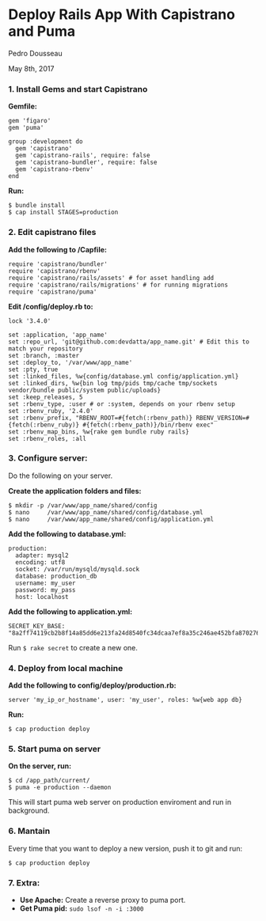 # Deploy Rails App With Capistrano and Puma

Pedro Dousseau

May 8th, 2017

### 1. Install Gems and start Capistrano

__Gemfile:__

```
gem 'figaro'
gem 'puma'

group :development do
  gem 'capistrano'
  gem 'capistrano-rails', require: false
  gem 'capistrano-bundler', require: false
  gem 'capistrano-rbenv'
end
```

__Run:__

```
$ bundle install
$ cap install STAGES=production
```

### 2. Edit capistrano files

__Add the following to /Capfile:__

```
require 'capistrano/bundler'
require 'capistrano/rbenv'
require 'capistrano/rails/assets' # for asset handling add
require 'capistrano/rails/migrations' # for running migrations
require 'capistrano/puma'
```

__Edit /config/deploy.rb to:__

```
lock '3.4.0'

set :application, 'app_name'
set :repo_url, 'git@github.com:devdatta/app_name.git' # Edit this to match your repository
set :branch, :master
set :deploy_to, '/var/www/app_name'
set :pty, true
set :linked_files, %w{config/database.yml config/application.yml}
set :linked_dirs, %w{bin log tmp/pids tmp/cache tmp/sockets vendor/bundle public/system public/uploads}
set :keep_releases, 5
set :rbenv_type, :user # or :system, depends on your rbenv setup
set :rbenv_ruby, '2.4.0'
set :rbenv_prefix, "RBENV_ROOT=#{fetch(:rbenv_path)} RBENV_VERSION=#{fetch(:rbenv_ruby)} #{fetch(:rbenv_path)}/bin/rbenv exec"
set :rbenv_map_bins, %w{rake gem bundle ruby rails}
set :rbenv_roles, :all
```


### 3. Configure server:

Do the following on your server.

__Create the application folders and files:__

```
$ mkdir -p /var/www/app_name/shared/config
$ nano     /var/www/app_name/shared/config/database.yml
$ nano     /var/www/app_name/shared/config/application.yml
```

__Add the following to database.yml:__

```
production:
  adapter: mysql2
  encoding: utf8
  socket: /var/run/mysqld/mysqld.sock
  database: production_db
  username: my_user
  password: my_pass
  host: localhost
```

__Add the following to application.yml:__

```
SECRET_KEY_BASE: "8a2ff74119cb2b8f14a85dd6e213fa24d8540fc34dcaa7ef8a35c246ae452bfa8702767d19086461ac911e1435481c22663fbd65c97f21f6a91b3fce7687ce63"
```

Run `$ rake secret` to create a new one.

### 4. Deploy from local machine

__Add the following to config/deploy/production.rb:__

```
server 'my_ip_or_hostname', user: 'my_user', roles: %w{web app db}
```

__Run:__

```
$ cap production deploy
```

### 5. Start puma on server

__On the server, run:__

```
$ cd /app_path/current/
$ puma -e production --daemon
```

This will start puma web server on production enviroment and run in background.

### 6. Mantain

Every time that you want to deploy a new version, push it to  git and run:

```
$ cap production deploy
```

### 7. Extra:

- __Use Apache:__ Create a reverse proxy to puma port.
- __Get Puma pid:__ `sudo lsof -n -i :3000`
